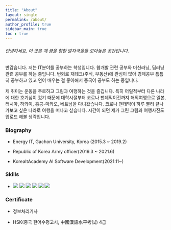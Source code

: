 ```yaml
---
title: "About"
layout: single
permalink: /about/
author_profile: true
sidebar_main: true
toc : true
---
```


###### 안녕하세요. 이 곳은 제 꿈을 향한 발자국을들 모아놓은 공간입니다.

반갑습니다. 저는 IT분야를 공부하는 학생입니다. 웹개발 관련 공부와 머신러닝, 딥러닝 관련 공부를 하는 중입니다. 번외로 재테크(주식, 부동산)에 관심이 많아 경제공부 틈틈히 공부하고 있고 언어 배우는 걸 좋아해서 중국어 공부도 하는 중입니다. 

제 취미는 운동을 주로하고 그림과 여행하는 것을 즐깁니다. 특히 어릴적부터 다른 나라에 대한 호기심이 컸기 때문에 대학시절부터 코로나 팬데믹이전까지 해외여행으로 일본, 러시아, 하와이, 홍콩-마카오, 베트남을 다녀왔습니다. 코로나 팬데믹이 하루 빨리 끝나 가보고 싶은 나라로 여행을 떠나고 싶습니다. 시간이 되면 제가 그린 그림과 여행사진도 업로드 해볼 생각입니다.



### Biography

- Energy IT, Gachon University, Korea (2015.3 ~ 2019.2)

- Republic of Korea Army officer(2019.3 ~ 2021.6)

- KoreaItAcademy AI Software Development(2021.11~)


### Skills

- <img src="https://img.shields.io/badge/C-A8B9CC?style=flat-square&logo=C&logoColor=white"/></a> <img src="https://img.shields.io/badge/JAVA-007396?style=flat-square&logo=JAVA&logoColor=white"/></a> <img src="https://img.shields.io/badge/Python-3766AB?style=flat-square&logo=Python&logoColor=white"/></a> <img src="https://img.shields.io/badge/MySQL-4479A1?style=flat-square&logo=MySQL&logoColor=white"/></a> <img src="https://img.shields.io/badge/HTML5-E34F26?style=flat-square&logo=HTML5&logoColor=white"/></a> <img src="https://img.shields.io/badge/css-1572B6?style=flat-square&logo=css3&logoColor=white"/></a>


### Certificate

- 정보처리기사 

- HSK(중국 한어수평고시, 中國漢語水平考試) 4급

